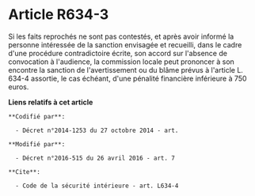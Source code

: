 # Article R634-3

Si les faits reprochés ne sont pas contestés, et après avoir informé la personne intéressée de la sanction envisagée et
recueilli, dans le cadre d'une procédure contradictoire écrite, son accord sur l'absence de convocation à l'audience, la
commission  locale peut prononcer à son encontre la sanction de l'avertissement ou du blâme prévus à l'article L. 634-4
assortie, le cas échéant, d'une pénalité financière inférieure à 750 euros.

**Liens relatifs à cet article**

	**Codifié par**:

	  - Décret n°2014-1253 du 27 octobre 2014 - art.

	**Modifié par**:

	  - Décret n°2016-515 du 26 avril 2016 - art. 7

	**Cite**:

	  - Code de la sécurité intérieure - art. L634-4

